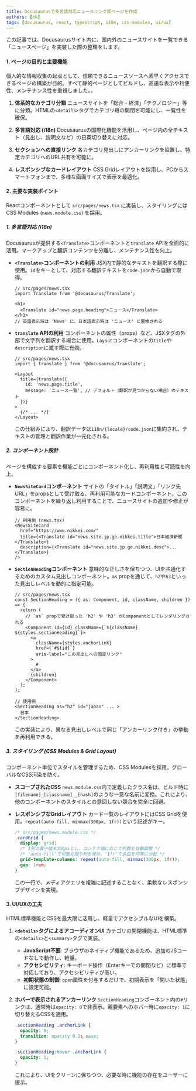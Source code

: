 ```yaml
---
title: Docusaurusで多言語対応ニュースリンク集ページを作成
authors: [hk]
tags: [docusaurus, react, typescript, i18n, css-modules, ui/ux]
---
```


この記事では、Docusaurusサイト内に、国内外のニュースサイトを一覧できる「ニュースページ」を実装した際の整理をします。

#### 1. ページの目的と主要機能

個人的な情報収集の起点として、信頼できるニュースソースへ素早くアクセスできるページの構築が目的。すべて静的ページとしてビルドし、高速な表示や利便性、メンテナンス性を重視しました。。

<!-- truncate -->

1.  **体系的なカテゴリ分類**
    ニュースサイトを「総合・経済」「テクノロジー」等に分類。HTMLの`<details>`タグでカテゴリ毎の開閉を可能にし、一覧性を確保。

2.  **多言語対応 (i18n)**
    Docusaurusの国際化機能を活用し、ページ内の全テキスト（見出し、説明文など）の日英切り替えに対応。

3.  **セクションへの直接リンク**
    各カテゴリ見出しにアンカーリンクを設置し、特定カテゴリへのURL共有を可能に。

4.  **レスポンシブなカードレイアウト**
    CSS Gridレイアウトを採用し、PCからスマートフォンまで、多様な画面サイズで表示を最適化。

#### 2. 主要な実装ポイント

Reactコンポーネントとして `src/pages/news.tsx` に実装し、スタイリングにはCSS Modules (`news.module.css`) を採用。

##### 1. 多言語対応 (i18n)

Docusaurusが提供する`<Translate>`コンポーネントと`translate` APIを全面的に活用。マークアップと翻訳コンテンツを分離し、メンテナンス性を向上。

*   **`<Translate>`コンポーネントの利用**
    JSX内で静的なテキストを翻訳する際に使用。`id`をキーとして、対応する翻訳テキストを`code.json`から自動で取得。

    ```tsx
    // src/pages/news.tsx
    import Translate from '@docusaurus/Translate';

    <h1>
      <Translate id="news.page.heading">ニュース</Translate>
    </h1>
    // 英語表示時は 'News' に、日本語表示時は 'ニュース' に置換される
    ```

*   **`translate` APIの利用**
    コンポーネントの属性（props）など、JSXタグの外部で文字列を翻訳する場合に使用。`Layout`コンポーネントの`title`や`description`に渡す際に有効。

    ```tsx
    // src/pages/news.tsx
    import { translate } from '@docusaurus/Translate';

    <Layout
      title={translate({
        id: 'news.page.title',
        message: 'ニュース一覧', // デフォルト（翻訳が見つからない場合）のテキスト
      })}
    >
      {/* ... */}
    </Layout>
    ```
    この仕組みにより、翻訳データは`i18n/{locale}/code.json`に集約され、テキストの管理と翻訳作業が一元化される。

##### 2. コンポーネント設計

ページを構成する要素を機能ごとにコンポーネント化し、再利用性と可読性を向上。

*   **`NewsSiteCard`コンポーネント**
    サイトの「タイトル」「説明文」「リンク先URL」をpropsとして受け取る、再利用可能なカードコンポーネント。このコンポーネントを繰り返し利用することで、ニュースサイトの追加や修正が容易に。

    ```tsx
    // 利用側 (news.tsx)
    <NewsSiteCard
      href="https://www.nikkei.com/"
      title={<Translate id="news.site.jp.ge.nikkei.title">日本経済新聞</Translate>}
      description={<Translate id="news.site.jp.ge.nikkei.desc">...</Translate>}
    />
    ```

*   **`SectionHeading`コンポーネント**
    意味的な正しさを保ちつつ、UIを共通化するためのカスタム見出しコンポーネント。`as` propを通じて、`h2`や`h3`といった見出しレベルを動的に指定可能。

    ```tsx
    // src/pages/news.tsx
    const SectionHeading = ({ as: Component, id, className, children }) => {
      return (
        // `as` propで受け取った 'h2' や 'h3' がComponentとしてレンダリングされる
        <Component id={id} className={`${className} ${styles.sectionHeading}`}>
          <a
            className={styles.anchorLink}
            href={`#${id}`}
            aria-label="この見出しへの固定リンク"
          >
            #
          </a>
          {children}
        </Component>
      );
    };

    // 使用例
    <SectionHeading as="h2" id="japan" ... >
      日本
    </SectionHeading>
    ```
    この実装により、異なる見出しレベルで同じ「アンカーリンク付き」の挙動を再利用できる。

##### 3. スタイリング (CSS Modules & Grid Layout)

コンポーネント単位でスタイルを管理するため、CSS Modulesを採用。グローバルなCSS汚染を防ぐ。

*   **スコープされたCSS**
    `news.module.css`内で定義したクラス名は、ビルド時に`[filename]_[classname]__[hash]`のような一意な名前に変換。これにより、他のコンポーネントのスタイルとの意図しない競合を完全に回避。

*   **レスポンシブなGridレイアウト**
    カード一覧のレイアウトにはCSS Gridを使用。`repeat(auto-fill, minmax(300px, 1fr))`という記述がキー。
    ```css
    /* src/pages/news.module.css */
    .cardGrid {
      display: grid;
      /* 1列の最小幅を300pxとし、コンテナ幅に応じて列数を自動調整 */
      /* 'auto-fill'で可能な限り列を埋め、'1fr'で余白を均等に分配 */
      grid-template-columns: repeat(auto-fill, minmax(300px, 1fr));
      gap: 1rem;
    }
    ```
    この一行で、メディアクエリを複雑に記述することなく、柔軟なレスポンシブデザインを実現。

#### 3. UI/UXの工夫

HTML標準機能とCSSを最大限に活用し、軽量でアクセシブルなUIを構築。

1.  **`<details>`タグによるアコーディオンUI**
    カテゴリの開閉機能は、HTML標準の`<details>`と`<summary>`タグで実装。
    *   **JavaScript不要**: ブラウザのネイティブ機能であるため、追加のJSコードなしで動作し、軽量。
    *   **アクセシビリティ**: キーボード操作（Enterキーでの開閉など）に標準で対応しており、アクセシビリティが高い。
    *   **初期状態の制御**: `open`属性を付与するだけで、初期表示を「開いた状態」に設定可能。

2.  **ホバーで表示されるアンカーリンク**
    `SectionHeading`コンポーネント内の`#`リンクは、通常時は`opacity: 0`で非表示。親要素へのホバー時に`opacity: 1`に切り替えるCSSを適用。
    ```css
    .sectionHeading .anchorLink {
      opacity: 0;
      transition: opacity 0.2s ease;
    }

    .sectionHeading:hover .anchorLink {
      opacity: 1;
    }
    ```
    これにより、UIをクリーンに保ちつつ、必要な時に機能の存在をユーザーに提示。
